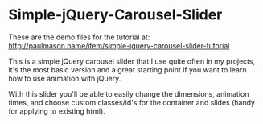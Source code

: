 Simple-jQuery-Carousel-Slider
=============================

These are the demo files for the tutorial at: http://paulmason.name/item/simple-jquery-carousel-slider-tutorial

This is a simple jQuery carousel slider that I use quite often in my projects, it's the most basic version and a great starting point if you want to learn how to use animation with jQuery.

With this slider you'll be able to easily change the dimensions, animation times, and choose custom classes/id's for the container and slides (handy for applying to existing html).
